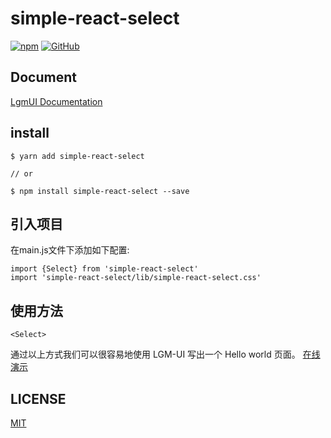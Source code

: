 # simple-react-select

[![npm](https://img.shields.io/npm/v/simple-react-select)](https://www.npmjs.com/package/simple-react-select)
[![GitHub](https://img.shields.io/github/license/Hentaitang/simple-react-select)](https://github.com/Hentaitang/simple-react-select/blob/master/LICENSE)

## Document
[LgmUI Documentation](https://hentaitang.github.io/Lgm-UI/)
## install
```$xslt
$ yarn add simple-react-select

// or

$ npm install simple-react-select --save
```
## 引入项目
在main.js文件下添加如下配置:
```$xslt
import {Select} from 'simple-react-select'
import 'simple-react-select/lib/simple-react-select.css'

```
## 使用方法
```$xslt
<Select>
```
通过以上方式我们可以很容易地使用 LGM-UI 写出一个 Hello world 页面。 [在线演示](https://codesandbox.io/s/fptfq)

## LICENSE
[MIT](https://github.com/Hentaitang/Lgm-UI/blob/master/LICENSE)
